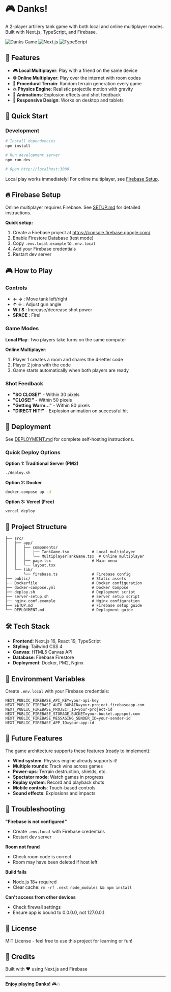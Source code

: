 # 🎮 Danks!

A 2-player artillery tank game with both local and online multiplayer modes. Built with Next.js, TypeScript, and Firebase.

![Danks Game](https://img.shields.io/badge/status-ready-green) ![Next.js](https://img.shields.io/badge/Next.js-16-black) ![TypeScript](https://img.shields.io/badge/TypeScript-5-blue)

## 🎯 Features

- **🎮 Local Multiplayer**: Play with a friend on the same device
- **🌐 Online Multiplayer**: Play over the internet with room codes
- **🎨 Procedural Terrain**: Random terrain generation every game
- **💥 Physics Engine**: Realistic projectile motion with gravity
- **🎪 Animations**: Explosion effects and shot feedback
- **📱 Responsive Design**: Works on desktop and tablets

## 🚀 Quick Start

### Development

```bash
# Install dependencies
npm install

# Run development server
npm run dev

# Open http://localhost:3000
```

Local play works immediately! For online multiplayer, see [Firebase Setup](#firebase-setup).

## 🔥 Firebase Setup

Online multiplayer requires Firebase. See [SETUP.md](./SETUP.md) for detailed instructions.

**Quick setup:**

1. Create a Firebase project at https://console.firebase.google.com/
2. Enable Firestore Database (test mode)
3. Copy `.env.local.example` to `.env.local`
4. Add your Firebase credentials
5. Restart dev server

## 🎮 How to Play

### Controls

- **← →** : Move tank left/right
- **↑ ↓** : Adjust gun angle
- **W / S** : Increase/decrease shot power
- **SPACE** : Fire!

### Game Modes

**Local Play**: Two players take turns on the same computer

**Online Multiplayer**:
1. Player 1 creates a room and shares the 4-letter code
2. Player 2 joins with the code
3. Game starts automatically when both players are ready

### Shot Feedback

- **"SO CLOSE!"** - Within 30 pixels
- **"CLOSE!"** - Within 50 pixels
- **"Getting Warm..."** - Within 80 pixels
- **"DIRECT HIT!"** - Explosion animation on successful hit

## 🚀 Deployment

See [DEPLOYMENT.md](./DEPLOYMENT.md) for complete self-hosting instructions.

### Quick Deploy Options

**Option 1: Traditional Server (PM2)**
```bash
./deploy.sh
```

**Option 2: Docker**
```bash
docker-compose up -d
```

**Option 3: Vercel (Free)**
```bash
vercel deploy
```

## 📁 Project Structure

```
├── src/
│   ├── app/
│   │   ├── components/
│   │   │   ├── TankGame.tsx          # Local multiplayer
│   │   │   └── MultiplayerTankGame.tsx  # Online multiplayer
│   │   ├── page.tsx                  # Main menu
│   │   └── layout.tsx
│   └── lib/
│       └── firebase.ts               # Firebase config
├── public/                           # Static assets
├── Dockerfile                        # Docker configuration
├── docker-compose.yml                # Docker Compose
├── deploy.sh                         # Deployment script
├── server-setup.sh                   # Server setup script
├── nginx.conf.example                # Nginx configuration
├── SETUP.md                          # Firebase setup guide
└── DEPLOYMENT.md                     # Deployment guide
```

## 🛠️ Tech Stack

- **Frontend**: Next.js 16, React 19, TypeScript
- **Styling**: Tailwind CSS 4
- **Canvas**: HTML5 Canvas API
- **Database**: Firebase Firestore
- **Deployment**: Docker, PM2, Nginx

## 📝 Environment Variables

Create `.env.local` with your Firebase credentials:

```env
NEXT_PUBLIC_FIREBASE_API_KEY=your-api-key
NEXT_PUBLIC_FIREBASE_AUTH_DOMAIN=your-project.firebaseapp.com
NEXT_PUBLIC_FIREBASE_PROJECT_ID=your-project-id
NEXT_PUBLIC_FIREBASE_STORAGE_BUCKET=your-bucket.appspot.com
NEXT_PUBLIC_FIREBASE_MESSAGING_SENDER_ID=your-sender-id
NEXT_PUBLIC_FIREBASE_APP_ID=your-app-id
```

## 🔮 Future Features

The game architecture supports these features (ready to implement):

- **Wind system**: Physics engine already supports it!
- **Multiple rounds**: Track wins across games
- **Power-ups**: Terrain destruction, shields, etc.
- **Spectator mode**: Watch games in progress
- **Replay system**: Record and playback shots
- **Mobile controls**: Touch-based controls
- **Sound effects**: Explosions and impacts

## 🐛 Troubleshooting

**"Firebase is not configured"**
- Create `.env.local` with Firebase credentials
- Restart dev server

**Room not found**
- Check room code is correct
- Room may have been deleted if host left

**Build fails**
- Node.js 18+ required
- Clear cache: `rm -rf .next node_modules && npm install`

**Can't access from other devices**
- Check firewall settings
- Ensure app is bound to 0.0.0.0, not 127.0.0.1

## 📄 License

MIT License - feel free to use this project for learning or fun!

## 🎉 Credits

Built with ❤️ using Next.js and Firebase

---

**Enjoy playing Danks!** 🎮💥
